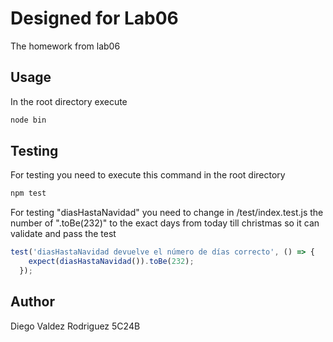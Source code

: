 # Designed for Lab06

The homework from lab06 

## Usage
In the root directory execute 
```bash
node bin
``` 

## Testing

For testing you need to execute this command in the root directory
```bash
npm test
```
For testing "diasHastaNavidad" you need to change in /test/index.test.js
the number of ".toBe(232)" to the exact days from today till christmas so it can validate and pass the test
```javascript
test('diasHastaNavidad devuelve el número de días correcto', () => {
    expect(diasHastaNavidad()).toBe(232);
  });

```


## Author

Diego Valdez Rodriguez 5C24B
